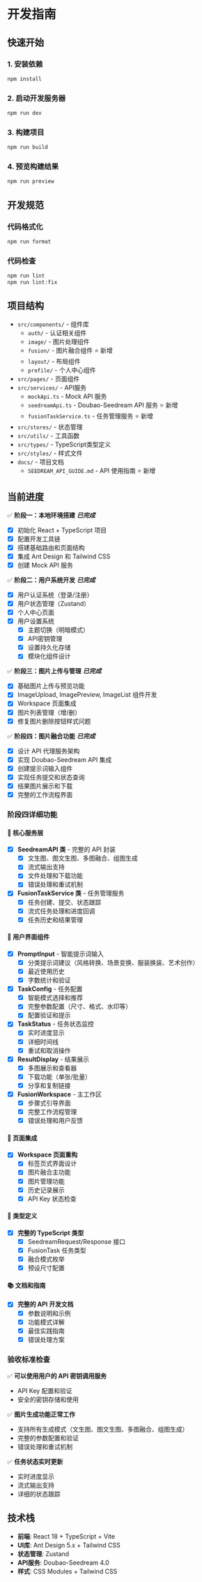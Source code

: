 # 开发指南

## 快速开始

### 1. 安装依赖
```bash
npm install
```

### 2. 启动开发服务器
```bash
npm run dev
```

### 3. 构建项目
```bash
npm run build
```

### 4. 预览构建结果
```bash
npm run preview
```

## 开发规范

### 代码格式化
```bash
npm run format
```

### 代码检查
```bash
npm run lint
npm run lint:fix
```

## 项目结构

- `src/components/` - 组件库
  - `auth/` - 认证相关组件
  - `image/` - 图片处理组件
  - `fusion/` - 图片融合组件 ⭐ 新增
  - `layout/` - 布局组件
  - `profile/` - 个人中心组件
- `src/pages/` - 页面组件
- `src/services/` - API服务
  - `mockApi.ts` - Mock API 服务
  - `seedreamApi.ts` - Doubao-Seedream API 服务 ⭐ 新增
  - `fusionTaskService.ts` - 任务管理服务 ⭐ 新增
- `src/stores/` - 状态管理
- `src/utils/` - 工具函数
- `src/types/` - TypeScript类型定义
- `src/styles/` - 样式文件
- `docs/` - 项目文档
  - `SEEDREAM_API_GUIDE.md` - API 使用指南 ⭐ 新增

## 当前进度

✅ **阶段一：本地环境搭建** ***已完成***
- [x] 初始化 React + TypeScript 项目
- [x] 配置开发工具链
- [x] 搭建基础路由和页面结构
- [x] 集成 Ant Design 和 Tailwind CSS
- [x] 创建 Mock API 服务

✅ **阶段二：用户系统开发** ***已完成***
- [x] 用户认证系统（登录/注册）
- [x] 用户状态管理（Zustand）
- [x] 个人中心页面
- [x] 用户设置系统
  - [x] 主题切换（明暗模式）
  - [x] API密钥管理
  - [x] 设置持久化存储
  - [x] 模块化组件设计

✅ **阶段三：图片上传与管理** ***已完成***
- [x] 基础图片上传与预览功能
- [x] ImageUpload, ImagePreview, ImageList 组件开发
- [x] Workspace 页面集成
- [x] 图片列表管理（增/删）
- [x] 修复图片删除按钮样式问题

✅ **阶段四：图片融合功能** ***已完成***
- [x] 设计 API 代理服务架构
- [x] 实现 Doubao-Seedream API 集成
- [x] 创建提示词输入组件
- [x] 实现任务提交和状态查询
- [x] 结果图片展示和下载
- [x] 完整的工作流程界面

### 阶段四详细功能

#### 🔧 **核心服务层**
- [x] **SeedreamAPI 类** - 完整的 API 封装
  - [x] 文生图、图文生图、多图融合、组图生成
  - [x] 流式输出支持
  - [x] 文件处理和下载功能
  - [x] 错误处理和重试机制

- [x] **FusionTaskService 类** - 任务管理服务
  - [x] 任务创建、提交、状态跟踪
  - [x] 流式任务处理和进度回调
  - [x] 任务历史和结果管理

#### 🎨 **用户界面组件**
- [x] **PromptInput** - 智能提示词输入
  - [x] 分类提示词建议（风格转换、场景变换、服装换装、艺术创作）
  - [x] 最近使用历史
  - [x] 字数统计和验证

- [x] **TaskConfig** - 任务配置
  - [x] 智能模式选择和推荐
  - [x] 完整参数配置（尺寸、格式、水印等）
  - [x] 配置验证和提示

- [x] **TaskStatus** - 任务状态监控
  - [x] 实时进度显示
  - [x] 详细时间线
  - [x] 重试和取消操作

- [x] **ResultDisplay** - 结果展示
  - [x] 多图展示和查看器
  - [x] 下载功能（单张/批量）
  - [x] 分享和复制链接

- [x] **FusionWorkspace** - 主工作区
  - [x] 步骤式引导界面
  - [x] 完整工作流程管理
  - [x] 错误处理和用户反馈

#### 📱 **页面集成**
- [x] **Workspace 页面重构**
  - [x] 标签页式界面设计
  - [x] 图片融合主功能
  - [x] 图片管理功能
  - [x] 历史记录展示
  - [x] API Key 状态检查

#### 🎯 **类型定义**
- [x] **完整的 TypeScript 类型**
  - [x] SeedreamRequest/Response 接口
  - [x] FusionTask 任务类型
  - [x] 融合模式枚举
  - [x] 预设尺寸配置

#### 📚 **文档和指南**
- [x] **完整的 API 开发文档**
  - [x] 参数说明和示例
  - [x] 功能模式详解
  - [x] 最佳实践指南
  - [x] 错误处理方案

### 验收标准检查

✅ **可以使用用户的 API 密钥调用服务**
- API Key 配置和验证
- 安全的密钥存储和使用

✅ **图片生成功能正常工作**
- 支持所有生成模式（文生图、图文生图、多图融合、组图生成）
- 完整的参数配置和验证
- 错误处理和重试机制

✅ **任务状态实时更新**
- 实时进度显示
- 流式输出支持
- 详细的状态跟踪


## 技术栈

- **前端**: React 18 + TypeScript + Vite
- **UI库**: Ant Design 5.x + Tailwind CSS
- **状态管理**: Zustand
- **API服务**: Doubao-Seedream 4.0
- **样式**: CSS Modules + Tailwind CSS
